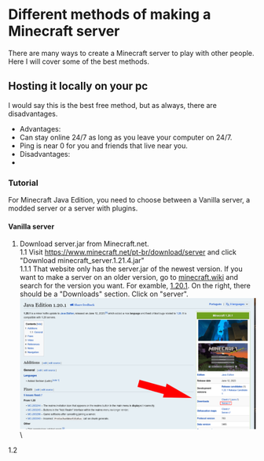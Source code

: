 # Different methods of making a Minecraft server

There are many ways to create a Minecraft server to play with other people. Here I will cover some of the best methods.

## Hosting it locally on your pc

I would say this is the best free method, but as always, there are disadvantages.

* Advantages:
 * Can stay online 24/7 as long as you leave your computer on 24/7.
 * Ping is near 0 for you and friends that live near you.
* Disadvantages:
 * 

### Tutorial

For Minecraft Java Edition, you need to choose between a Vanilla server, a modded server or a server with plugins.

#### Vanilla server

1. Download server.jar from Minecraft.net.\
 1.1 Visit https://www.minecraft.net/pt-br/download/server and click "Download minecraft_server.1.21.4.jar"\
  1.1.1 That website only has the server.jar of the newest version. If you want to make a server on an older version, go to [minecraft.wiki](https://minecraft.wiki) and search for the version you want. For examble, [1.20.1](https://minecraft.wiki/w/Java_Edition_1.20.1). On the right, there should be a "Downloads" section. Click on "server".\
  ![alt text](image.png)\
  
 1.2 